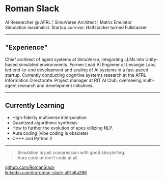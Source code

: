 # Roman Slack

AI Researcher @ AFRL | SimuVerse Architect | Matrix Emulator  
Simulation maximalist. Startup survivor. Halfstacker turned Fullstacker

---

## "Experience"

Chief architect of agent systems at SimuVerse, integrating LLMs into Unity-based simulated environments.
Former Lead AI Engineer at Levangie Labs, led end-to-end development and scaling of AI systems in a fast-paced startup.
Currently conducting cognitive systems research at the AFRL Information Directorate.
Project manager at RIT AI Club, overseeing multi-agent research and development initiatives.

---

## Currently Learning

- High-fidelity multiverse interpolation  
- Quantized algorithmic synthesis
- How to further the evolution of apes utilizing NLP.
- Aura coding (vibe coding is obsolete)  
- C+++ and Python 2

---

> Simulation is just compression with good storytelling.  
> Aura code or don’t code at all.  

[github.com/RomanSlack](https://github.com/RomanSlack)  
[linkedin.com/in/roman-slack-a91a6a266](https://www.linkedin.com/in/roman-slack-a91a6a266)
